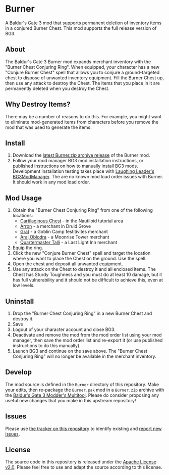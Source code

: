 # Burner

A Baldur's Gate 3 mod that supports permanent deletion of inventory items in a conjured Burner Chest. This mod supports the full release version of BG3.

## About

The Baldur's Gate 3 Burner mod expands merchant inventory with the "Burner Chest Conjuring Ring". When equipped, your character has a new "Conjure Burner Chest" spell that allows you to conjure a ground-targeted chest to dispose of unwanted inventory equipment.  Fill the Burner Chest up, then use any attack to destroy the Chest. The items that you place in it are permanently deleted when you destroy the Chest.

## Why Destroy Items?

There may be a number of reasons to do this.  For example, you might want to eliminate mod-generated items from characters before you remove the mod that was used to generate the items.

## Install

1. Download the [latest Burner.zip archive release](https://github.com/blaksheep/bg3-burner/releases) of the Burner mod.
2. Follow your mod manager BG3 mod installation instructions, or published instructions on how to manually install BG3 mods. Development installation testing takes place with [Laughing Leader's BG3ModManager](https://github.com/LaughingLeader/BG3ModManager). The are no known mod load order issues with Burner. It should work in any mod load order.

## Mod Usage

1. Obtain the "Burner Chest Conjuring Ring" from one of the following locations:
    - [Cartilaginous Chest](https://bg3.wiki/wiki/Cartilaginous_Chest) - in the Nautiloid tutorial area
    - [Arron](https://bg3.wiki/wiki/Arron) - a merchant in Druid Grove
    - [Grat](https://bg3.wiki/wiki/Grat) - a Goblin Camp festitivites merchant
    - [Araj Oblodra](https://bg3.wiki/wiki/Araj_Oblodra) - a Moonrise Tower merchant
    - [Quartermaster Talli](https://bg3.wiki/wiki/Talli) - a Last Light Inn merchant
2. Equip the ring.
3. Click the new "Conjure Burner Chest" spell and target the location where you want to place the Chest on the ground. Use the spell.
4. Open the chest and deposit all unwanted equipment.
5. Use any attack on the Chest to destroy it and all enclosed items. The Chest has Sturdy Toughness and you must do at least 10 damage, but it has full vulnerability and it should not be difficult to achieve this, even at low levels.

## Uninstall

1. Drop the "Burner Chest Conjuring Ring" in a new Burner Chest and destroy it.
2. Save
3. Logout of your character account and close BG3.
4. Deactivate and remove the mod from the mod order list using your mod manager, then save the mod order list and re-export it (or use published instructions to do this manually).
5. Launch BG3 and continue on the save above. The "Burner Chest Conjuring Ring" will no longer be available in the merchant inventory.

## Develop

The mod source is defined in the `Burner` directory of this repository.  Make your edits, then re-package the `Burner.pak` mod in a `Burner.zip` archive with the [Baldur's Gate 3 Modder's Multitool](https://github.com/ShinyHobo/BG3-Modders-Multitool). Please do consider proposing any useful new changes that you make in this upstream repository!

## Issues

Please use [the tracker on this repository](https://github.com/blaksheep/bg3-burner/issues) to identify existing and [report new issues](https://github.com/blaksheep/bg3-burner/issues/new).

## License

The source code in this repository is released under the [Apache License v2.0](LICENSE). Please feel free to use and adapt the source according to this license.

